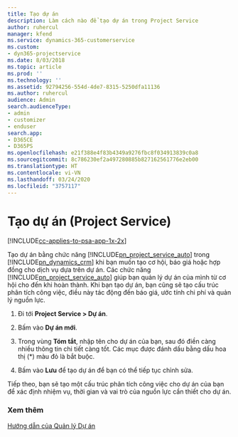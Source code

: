 ```yaml
---
title: Tạo dự án
description: Làm cách nào để tạo dự án trong Project Service
author: ruhercul
manager: kfend
ms.service: dynamics-365-customerservice
ms.custom:
- dyn365-projectservice
ms.date: 8/03/2018
ms.topic: article
ms.prod: ''
ms.technology: ''
ms.assetid: 92794256-554d-4de7-8315-5250dfa11136
ms.author: ruhercul
audience: Admin
search.audienceType:
- admin
- customizer
- enduser
search.app:
- D365CE
- D365PS
ms.openlocfilehash: e21f388e4f83b4349a9276fbc8f034913839c0a8
ms.sourcegitcommit: 8c786230ef2a497280885b827162561776e2eb00
ms.translationtype: HT
ms.contentlocale: vi-VN
ms.lasthandoff: 03/24/2020
ms.locfileid: "3757117"
---
```

# <a name="create-a-project-project-service"></a>Tạo dự án (Project Service)

[!INCLUDE[cc-applies-to-psa-app-1x-2x](../includes/cc-applies-to-psa-app-1x-2x.md)]

Tạo dự án bằng chức năng [!INCLUDE[pn_project_service_auto](../includes/pn-project-service-auto.md)] trong [!INCLUDE[pn_dynamics_crm](../includes/pn-dynamics-crm.md)] khi bạn muốn tạo cơ hội, báo giá hoặc hợp đồng cho dịch vụ dựa trên dự án. Các chức năng [!INCLUDE[pn_project_service_auto](../includes/pn-project-service-auto.md)] giúp bạn quản lý dự án của mình từ cơ hội cho đến khi hoàn thành. Khi bạn tạo dự án, bạn cũng sẽ tạo cấu trúc phân tích công việc, điều này tác động đến báo giá, ước tính chi phí và quản lý nguồn lực.  
  
1.  Đi tới **Project Service > Dự án**.  
  
2.  Bấm vào **Dự án mới**.  
  
3.  Trong vùng **Tóm tắt**, nhập tên cho dự án của bạn, sau đó điền càng nhiều thông tin chi tiết càng tốt. Các mục được đánh dấu bằng dấu hoa thị (*) màu đỏ là bắt buộc.  
  
4.  Bấm vào **Lưu** để tạo dự án để bạn có thể tiếp tục chỉnh sửa.  
  
Tiếp theo, bạn sẽ tạo một cấu trúc phân tích công việc cho dự án của bạn để xác định nhiệm vụ, thời gian và vai trò của nguồn lực cần thiết cho dự án.  
  
### <a name="see-also"></a>Xem thêm  
 [Hướng dẫn của Quản lý Dự án](../project-service/project-manager-guide.md)
